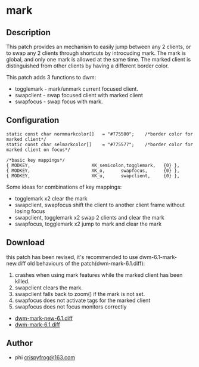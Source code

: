 mark
====

Description
-----------
This patch provides an mechanism to easily jump between any 2 clients, or to
swap any 2 clients through shortcuts by introcuding mark. The mark is global,
and only one mark is allowed at the same time. The marked client is
distinguished from other clients by having a different border color.

This patch adds 3 functions to dwm:

* togglemark - mark/unmark current focused client.
* swapclient - swap focused client with marked client
* swapfocus - swap focus with mark.

Configuration
-------------
	static const char normmarkcolor[]   = "#775500";	/*border color for marked client*/
	static const char selmarkcolor[]    = "#775577";	/*border color for marked client on focus*/

	/*basic key mappings*/
	{ MODKEY,                       XK_semicolon,togglemark,   {0} },
	{ MODKEY,                       XK_o,      swapfocus,      {0} },
	{ MODKEY,                       XK_u,      swapclient,     {0} },

Some ideas for combinations of key mappings:

* togglemark x2  clear the mark
* swapclient, swapfocus shift the client to another client frame without losing
  focus
* swapclient, togglemark x2  swap 2 clients and clear the mark
* swapfocus, togglemark x2  jump to mark and clear the mark

Download
--------
this patch has been revised, it's recommended to use dwm-6.1-mark-new.diff old
behaviours of the patch(dwm-mark-6.1.diff):

1. crashes when using mark features while the marked client has been killed.
2. swapclient clears the mark.
3. swapclient falls back to zoom() if the mark is not set.
4. swapfocus does not activate tags for the marked client
5. swapfocus does not focus monitors correctly

* [dwm-mark-new-6.1.diff](dwm-mark-new-6.1.diff)
* [dwm-mark-6.1.diff](dwm-mark-6.1.diff)

Author
------
* phi <crispyfrog@163.com>
